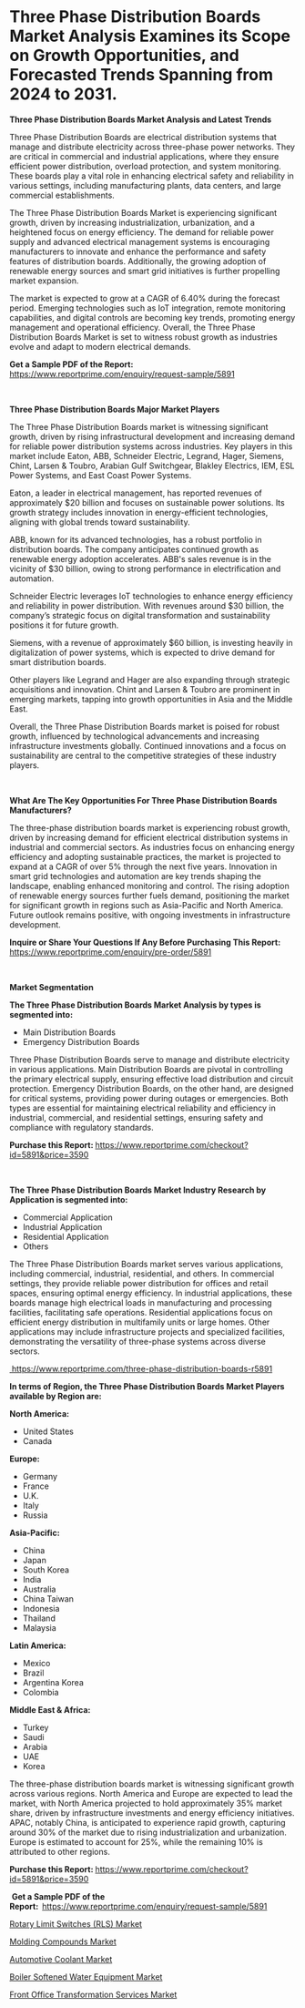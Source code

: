 <p><h1>Three Phase Distribution Boards Market Analysis Examines its Scope on Growth Opportunities, and Forecasted Trends Spanning from 2024 to 2031.</h1></p><p><strong>Three Phase Distribution Boards Market Analysis and Latest Trends</strong></p>
<p><p>Three Phase Distribution Boards are electrical distribution systems that manage and distribute electricity across three-phase power networks. They are critical in commercial and industrial applications, where they ensure efficient power distribution, overload protection, and system monitoring. These boards play a vital role in enhancing electrical safety and reliability in various settings, including manufacturing plants, data centers, and large commercial establishments.</p><p>The Three Phase Distribution Boards Market is experiencing significant growth, driven by increasing industrialization, urbanization, and a heightened focus on energy efficiency. The demand for reliable power supply and advanced electrical management systems is encouraging manufacturers to innovate and enhance the performance and safety features of distribution boards. Additionally, the growing adoption of renewable energy sources and smart grid initiatives is further propelling market expansion.</p><p>The market is expected to grow at a CAGR of 6.40% during the forecast period. Emerging technologies such as IoT integration, remote monitoring capabilities, and digital controls are becoming key trends, promoting energy management and operational efficiency. Overall, the Three Phase Distribution Boards Market is set to witness robust growth as industries evolve and adapt to modern electrical demands.</p></p>
<p><strong>Get a Sample PDF of the Report:&nbsp;</strong> <a href="https://www.reportprime.com/enquiry/request-sample/5891">https://www.reportprime.com/enquiry/request-sample/5891</a></p>
<p>&nbsp;</p>
<p><strong>Three Phase Distribution Boards Major Market Players</strong></p>
<p><p>The Three Phase Distribution Boards market is witnessing significant growth, driven by rising infrastructural development and increasing demand for reliable power distribution systems across industries. Key players in this market include Eaton, ABB, Schneider Electric, Legrand, Hager, Siemens, Chint, Larsen & Toubro, Arabian Gulf Switchgear, Blakley Electrics, IEM, ESL Power Systems, and East Coast Power Systems.</p><p>Eaton, a leader in electrical management, has reported revenues of approximately $20 billion and focuses on sustainable power solutions. Its growth strategy includes innovation in energy-efficient technologies, aligning with global trends toward sustainability.</p><p>ABB, known for its advanced technologies, has a robust portfolio in distribution boards. The company anticipates continued growth as renewable energy adoption accelerates. ABB's sales revenue is in the vicinity of $30 billion, owing to strong performance in electrification and automation.</p><p>Schneider Electric leverages IoT technologies to enhance energy efficiency and reliability in power distribution. With revenues around $30 billion, the company’s strategic focus on digital transformation and sustainability positions it for future growth.</p><p>Siemens, with a revenue of approximately $60 billion, is investing heavily in digitalization of power systems, which is expected to drive demand for smart distribution boards.</p><p>Other players like Legrand and Hager are also expanding through strategic acquisitions and innovation. Chint and Larsen & Toubro are prominent in emerging markets, tapping into growth opportunities in Asia and the Middle East.</p><p>Overall, the Three Phase Distribution Boards market is poised for robust growth, influenced by technological advancements and increasing infrastructure investments globally. Continued innovations and a focus on sustainability are central to the competitive strategies of these industry players.</p></p>
<p>&nbsp;</p>
<p><strong>What Are The Key Opportunities For Three Phase Distribution Boards Manufacturers?</strong></p>
<p><p>The three-phase distribution boards market is experiencing robust growth, driven by increasing demand for efficient electrical distribution systems in industrial and commercial sectors. As industries focus on enhancing energy efficiency and adopting sustainable practices, the market is projected to expand at a CAGR of over 5% through the next five years. Innovation in smart grid technologies and automation are key trends shaping the landscape, enabling enhanced monitoring and control. The rising adoption of renewable energy sources further fuels demand, positioning the market for significant growth in regions such as Asia-Pacific and North America. Future outlook remains positive, with ongoing investments in infrastructure development.</p></p>
<p><strong>Inquire or Share Your Questions If Any Before Purchasing This Report:</strong> <a href="https://www.reportprime.com/enquiry/pre-order/5891">https://www.reportprime.com/enquiry/pre-order/5891</a></p>
<p>&nbsp;</p>
<p><strong>Market Segmentation</strong></p>
<p><strong>The Three Phase Distribution Boards Market Analysis by types is segmented into:</strong></p>
<p><ul><li>Main Distribution Boards</li><li>Emergency Distribution Boards</li></ul></p>
<p><p>Three Phase Distribution Boards serve to manage and distribute electricity in various applications. Main Distribution Boards are pivotal in controlling the primary electrical supply, ensuring effective load distribution and circuit protection. Emergency Distribution Boards, on the other hand, are designed for critical systems, providing power during outages or emergencies. Both types are essential for maintaining electrical reliability and efficiency in industrial, commercial, and residential settings, ensuring safety and compliance with regulatory standards.</p></p>
<p><strong>Purchase this Report:&nbsp;</strong><a href="https://www.reportprime.com/checkout?id=5891&price=3590">https://www.reportprime.com/checkout?id=5891&price=3590</a></p>
<p>&nbsp;</p>
<p><strong>The Three Phase Distribution Boards Market Industry Research by Application is segmented into:</strong></p>
<p><ul><li>Commercial Application</li><li>Industrial Application</li><li>Residential Application</li><li>Others</li></ul></p>
<p><p>The Three Phase Distribution Boards market serves various applications, including commercial, industrial, residential, and others. In commercial settings, they provide reliable power distribution for offices and retail spaces, ensuring optimal energy efficiency. In industrial applications, these boards manage high electrical loads in manufacturing and processing facilities, facilitating safe operations. Residential applications focus on efficient energy distribution in multifamily units or large homes. Other applications may include infrastructure projects and specialized facilities, demonstrating the versatility of three-phase systems across diverse sectors.</p></p>
<p><a href="https://www.reportprime.com/three-phase-distribution-boards-r5891">&nbsp;https://www.reportprime.com/three-phase-distribution-boards-r5891</a></p>
<p><strong>In terms of Region, the Three Phase Distribution Boards Market Players available by Region are:</strong></p>
<p>
    <p> <strong> North America: </strong>
        <ul>
            <li>United States</li>
            <li>Canada</li>
        </ul>
        </p> 
    <p> <strong> Europe: </strong>
        <ul>
            <li>Germany</li>
            <li>France</li>
            <li>U.K.</li>
            <li>Italy</li>
            <li>Russia</li>
        </ul>
        </p> 
    <p> <strong> Asia-Pacific: </strong>
        <ul>
            <li>China</li>
            <li>Japan</li>
            <li>South Korea</li>
            <li>India</li>
            <li>Australia</li>
            <li>China Taiwan</li>
            <li>Indonesia</li>
            <li>Thailand</li>
            <li>Malaysia</li>
        </ul>
        </p> 
    <p> <strong> Latin America: </strong>
        <ul>
            <li>Mexico</li>
            <li>Brazil</li>
            <li>Argentina Korea</li>
            <li>Colombia</li>
        </ul>
        </p> 
    <p> <strong> Middle East & Africa: </strong>
        <ul>
            <li>Turkey</li>
            <li>Saudi</li>
            <li>Arabia</li>
            <li>UAE</li>
            <li>Korea</li>
        </ul>
    </p>
    </p>
<p><p>The three-phase distribution boards market is witnessing significant growth across various regions. North America and Europe are expected to lead the market, with North America projected to hold approximately 35% market share, driven by infrastructure investments and energy efficiency initiatives. APAC, notably China, is anticipated to experience rapid growth, capturing around 30% of the market due to rising industrialization and urbanization. Europe is estimated to account for 25%, while the remaining 10% is attributed to other regions.</p></p>
<p><strong>Purchase this Report: </strong><a href="https://www.reportprime.com/checkout?id=5891&price=3590">https://www.reportprime.com/checkout?id=5891&price=3590</a></p>
<p>&nbsp;<strong>Get a Sample PDF of the Report:&nbsp;&nbsp;</strong><a href="https://www.reportprime.com/enquiry/request-sample/5891">https://www.reportprime.com/enquiry/request-sample/5891</a></p>
<p><strong></strong></p>
<p><p><a href="https://github.com/LilianFaulkner65/Market-Research-Report-List-1/blob/main/rotary-limit-switches-rls-market.md">Rotary Limit Switches (RLS) Market</a></p><p><a href="https://medium.com/@kaylagreenj1521/molding-compounds-market-size-is-growing-at-cagr-of-6-and-this-report-covers-analysis-by-type-ee64d783e505">Molding Compounds Market</a></p><p><a href="https://www.linkedin.com/pulse/automotive-coolant-market-insights-products-regional-analysis-forecasted-gobbe?trackingId=JWF5E5slR2CMJCarqkT3WA%3D%3D">Automotive Coolant Market</a></p><p><a href="https://issuu.com/reportprime-2/docs/boiler-softened-water-equipment-mar_13b0d4622bf6c0">Boiler Softened Water Equipment Market</a></p><p><a href="https://issuu.com/reportprime-2/docs/front-office-transformation-service_199fe6db2b0da7">Front Office Transformation Services Market</a></p></p>